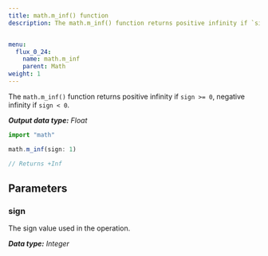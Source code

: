 ```yaml
---
title: math.m_inf() function
description: The math.m_inf() function returns positive infinity if `sign >= 0`, negative infinity if `sign < 0`.


menu:
  flux_0_24:
    name: math.m_inf
    parent: Math
weight: 1
---
```


The `math.m_inf()` function returns positive infinity if `sign >= 0`, negative infinity if `sign < 0`.

_**Output data type:** Float_

```js
import "math"

math.m_inf(sign: 1)

// Returns +Inf
```

## Parameters

### sign
The sign value used in the operation.

_**Data type:** Integer_
